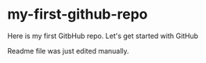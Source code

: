 # my-first-github-repo
Here is my first GitbHub repo. Let's get started with GitHub

Readme file was just edited manually.
